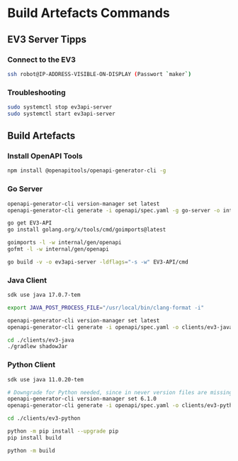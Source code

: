 # Build Artefacts Commands

## EV3 Server Tipps

### Connect to the EV3

```bash 
ssh robot@IP-ADDRESS-VISIBLE-ON-DISPLAY (Passwort `maker`)
```

### Troubleshooting

```bash 
sudo systemctl stop ev3api-server
sudo systemctl start ev3api-server
```

## Build Artefacts

### Install OpenAPI Tools

```bash
npm install @openapitools/openapi-generator-cli -g
```

### Go Server

```bash
openapi-generator-cli version-manager set latest
openapi-generator-cli generate -i openapi/spec.yaml -g go-server -o internal/gen -c openapi/server-config.yml

go get EV3-API
go install golang.org/x/tools/cmd/goimports@latest

goimports -l -w internal/gen/openapi
gofmt -l -w internal/gen/openapi

go build -v -o ev3api-server -ldflags="-s -w" EV3-API/cmd
```

### Java Client

```bash
sdk use java 17.0.7-tem

export JAVA_POST_PROCESS_FILE="/usr/local/bin/clang-format -i"

openapi-generator-cli version-manager set latest
openapi-generator-cli generate -i openapi/spec.yaml -o clients/ev3-java/ev3api -g java -c openapi/java-client-config.yaml

cd ./clients/ev3-java
./gradlew shadowJar
```

### Python Client

```bash
sdk use java 11.0.20-tem

# Downgrade for Python needed, since in never version files are missing
openapi-generator-cli version-manager set 6.1.0
openapi-generator-cli generate -i openapi/spec.yaml -o clients/ev3-python -g python -c openapi/python-client-config.yaml

cd ./clients/ev3-python

python -m pip install --upgrade pip
pip install build

python -m build
```
